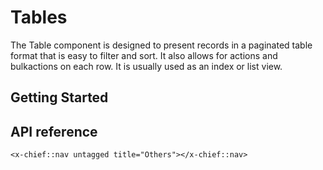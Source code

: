 # Tables

The Table component is designed to present records in a paginated table format that is easy to filter and sort. It also allows for
actions and bulkactions on each row. It is usually used as an index or list view.

## Getting Started



## API reference

```
<x-chief::nav untagged title="Others"></x-chief::nav>
```
